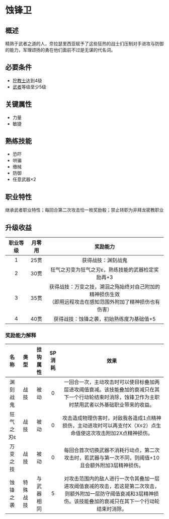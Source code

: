 # 蚀锋卫

## 概述

精熟于武者之道的人，奈拉瑟里西亚赋予了这些狂热的战士们压制对手进攻与防御的能力，军理颂扬的勇在他们面前不过是无谋的代名词。

## 必要条件

* <a href="../grimnarchclergy" target="_blank">狞教士</a>达到4级
* <a href="../../../basicJob/Warrior" target="_blank">武者</a>等级至少5级

## 关键属性

* 力量
* 敏捷

## 熟练技能

* 恐吓
* 哄骗
* 缴械
* 防御
* 任意武器×2

## 职业特性

继承武者职业特性；每回合第二次攻击恰一枚奖励骰；禁止转职为非拜龙密教职业

## 升级收益

职业等级|月零用|奖励能力
:--:|:--:|:--:
1|25贯|获得战技：渊刻战鬼
2|30贯|狂气之刃变为狂气之刃ε，熟练技能的武器检定奖励再+3
3|35贯|获得战技：万变之技，溯洄之殇始终对自己附加的精神损伤生效<br>（即用远程攻击在感知范围外附加了精神损伤也有伤害）
4|40贯|获得战技：蚀锋之袭，初始熟练度为基础值+5

### 奖励能力解释

名称|类型|挂钩属性|SP消耗|效果
:--:|:--:|:--:|:--:|:--:
渊刻战鬼|战技|被动|0|一回合一次，主动攻击时可以使目标叠加两层进攻阈值衰减。该技能叠加的衰减只在其下一个行动轮结束时消除，蚀锋卫作为主职时禁用武者以外基础职业带来的收益。
狂气之刃ε|战技|被动|0|攻击造成物理伤害时，对敌我各造成1点精神损伤，主动进攻时可以再支付X（X≤2）点生命值使这次攻击附加2X点精神损伤。
万变之技|战技|被动|0|每回合首次切换武器不消耗行动点，第二次攻击时，若武器与第一次不同，则阈值+10且会额外附加3层精神损伤。
蚀锋之袭|特殊战技|与武器相同|5|对攻击范围内的敌人进行一次令其叠加一层进攻阈值衰减的攻击，若这是第二次攻击，则额外附加一层防守阈值衰减和3层精神损伤。该技能叠加的衰减只在其下一个行动轮结束时消除。

